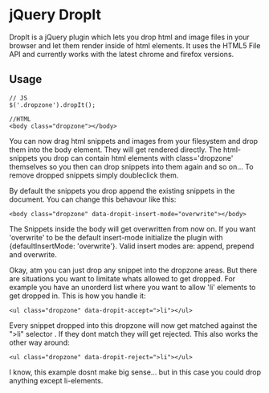 # jQuery DropIt

DropIt is a jQuery plugin which lets you drop html and image files in
your browser and let them render inside of html elements.
It uses the HTML5 File API and currently works with the latest chrome and firefox versions.

## Usage

    // JS
    $('.dropzone').dropIt();

    //HTML
    <body class="dropzone"></body>

You can now drag html snippets and images from your filesystem and drop them into the body element.
They will get rendered directly. The html-snippets you drop can contain html elements with class='dropzone'
themselves so you then can drop snippets into them again and so on... To remove dropped snippets simply
doubleclick them.

By default the snippets you drop append the existing snippets in the document. You can change
this behavour like this:

    <body class="dropzone" data-dropit-insert-mode="overwrite"></body>

The Snippets inside the body will get overwritten from now on. If you want 'overwrite'
to be the default insert-mode initialize the plugin with {defaultInsertMode: 'overwrite'}.
Valid insert modes are: append, prepend and overwrite.

Okay, atm you can just drop any snippet into the dropzone areas. But there are situations
you want to limitate whats allowed to get dropped. For example you have an unorderd list
where you want to allow 'li' elements to get dropped in. This is how you handle it:

    <ul class="dropzone" data-dropit-accept=">li"></ul>

Every snippet dropped into this dropzone will now get matched against the ">li" selector . If they dont match
they will get rejected. This also works the other way around:

    <ul class="dropzone" data-dropit-reject=">li"></ul>

I know, this example dosnt make big sense... but in this case you could drop anything except li-elements.